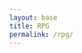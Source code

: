 ```yaml
---
layout: base
title: RPG
permalink: /rpg/
---
```


<canvas id='gameCanvas'></canvas>

<script type="module">
    import GameControl from '{{site.baseurl}}/assets/js/rpg/GameControl.js';

    // Background data
    const image_src = "{{site.baseurl}}/images/rpg/anorLondo.jpg";
    const image_data = {
        pixels: {height: 580, width: 1038}
    };
    const image = {src: image_src, data: image_data};

    // Sprite data
    const sprite_src = "{{site.baseurl}}/images/rpg/link.png";
    const sprite_data = {
        SCALE_FACTOR: 10,
        STEP_FACTOR: 2000,
        ANIMATION_RATE: 50,
        pixels: {height: 347, width: 145},
        orientation: {rows: 1, columns: 4 },
        down: {row: 0, start: 0, columns: 3 },
        left: {row: 0, start: 0, columns: 2 },
        right: {row: 0, start: 0, columns: 4 },
        up: {row: 0, start: 0, columns: 1 },
    };
    const sprite = {src: sprite_src, data: sprite_data};

    // Assets for game
    //const assets = {}
    //const assets = {image: image}
    //const assets = {sprite: sprite}
    const assets = {image: image, sprite: sprite}

    // Start game engine
    GameControl.start(assets);
</script>
